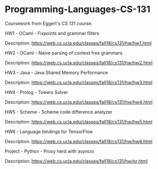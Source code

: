 # Programming-Languages-CS-131
Coursework from Eggert's CS 131 course.

HW1 - OCaml - Fixpoints and grammar filters

  Description: https://web.cs.ucla.edu/classes/fall18/cs131/hw/hw1.html

HW2 - OCaml - Naive parsing of context free grammars

  Description: https://web.cs.ucla.edu/classes/fall18/cs131/hw/hw2.html

HW3 - Java - Java Shared Memory Performance

  Description: https://web.cs.ucla.edu/classes/fall18/cs131/hw/hw3.html

HW4 - Prolog - Towers Solver

  Description: https://web.cs.ucla.edu/classes/fall18/cs131/hw/hw4.html

HW5 - Scheme - Scheme code difference analyzer

  Description: https://web.cs.ucla.edu/classes/fall18/cs131/hw/hw5.html

HW6 - Language bindings for TensorFlow

  Description: https://web.cs.ucla.edu/classes/fall18/cs131/hw/hw6.html

Project - Python - Proxy herd with asyncio

  Description: https://web.cs.ucla.edu/classes/fall18/cs131/hw/pr.html
